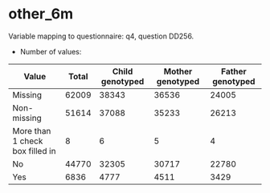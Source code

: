 # other_6m
Variable mapping to questionnaire: q4, question DD256.
- Number of values:

| Value | Total | Child genotyped | Mother genotyped | Father genotyped |
| ----- | ----- | --------------- | ---------------- | ---------------- |
| Missing | 62009 | 38343 | 36536 | 24005 |
| Non-missing | 51614 | 37088 | 35233 | 26213 |
| More than 1 check box filled in | 8 | 6 | 5 |4 |
| No | 44770 | 32305 | 30717 |22780 |
| Yes | 6836 | 4777 | 4511 |3429 |



